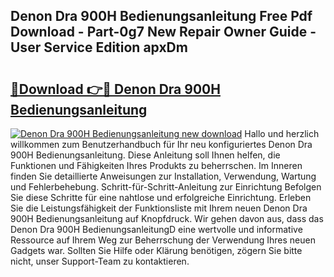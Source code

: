 ## Denon Dra 900H Bedienungsanleitung Free Pdf Download - Part-0g7 New Repair Owner Guide - User Service Edition apxDm

# <h2><a href="http://df47c0.blite.top/?on=Denon+Dra+900H+Bedienungsanleitung">🔗Download 👉🔴 Denon Dra 900H Bedienungsanleitung</a></h2>

[![Denon Dra 900H Bedienungsanleitung new download](https://i.imgur.com/lujVjoI.png)](http://df47c0.blite.top/?on=Denon+Dra+900H+Bedienungsanleitung)
Hallo und herzlich willkommen zum Benutzerhandbuch für Ihr neu konfiguriertes Denon Dra 900H Bedienungsanleitung. Diese Anleitung soll Ihnen helfen, die Funktionen und Fähigkeiten Ihres Produkts zu beherrschen. Im Inneren finden Sie detaillierte Anweisungen zur Installation, Verwendung, Wartung und Fehlerbehebung. Schritt-für-Schritt-Anleitung zur Einrichtung Befolgen Sie diese Schritte für eine nahtlose und erfolgreiche Einrichtung. Erleben Sie die Leistungsfähigkeit der Funktionsliste mit Ihrem neuen Denon Dra 900H Bedienungsanleitung auf Knopfdruck. Wir gehen davon aus, dass das Denon Dra 900H BedienungsanleitungD eine wertvolle und informative Ressource auf Ihrem Weg zur Beherrschung der Verwendung Ihres neuen Gadgets war. Sollten Sie Hilfe oder Klärung benötigen, zögern Sie bitte nicht, unser Support-Team zu kontaktieren.
